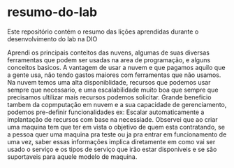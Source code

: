 # resumo-do-lab
Este repositório contém o resumo das lições aprendidas durante o desenvolvimento do lab na DIO

Aprendi os principais conteitos das nuvens, algumas de suas diversas ferramentas que podem ser usadas na area de programação, e alguns conceitos basicos.
A vantagem de usar a nuvem e que pagamos aquilo que a gente usa, não tendo gastos maiores com ferramentas que não usamos.
Na nuvem temos uma alta disponiblidade, recursos que podemos usar sempre que necessario, e uma escalabilidade muito boa que sempre que precisamos ultilizar mais recursos podemos solicitar.
Grande beneficio tambem da copmputação em nuvem e a sua capacidade de gerenciamento, podemos pre-definir funcionalidades ex: Escalar automaticamente a implantação de recursos com base na necessiade.
Observei que ao criar uma maquina tem que ter em vista o objetivo de quem esta contratando, se a pessoa quer uma maquina pra teste ou ja pra entrar em funcionamento de uma vez, saber essas informações implica diretamente em como vai ser usado o serviço e os tipos de serviço que irão estar disponiveis e se são suportaveis para aquele modelo de maquina.

